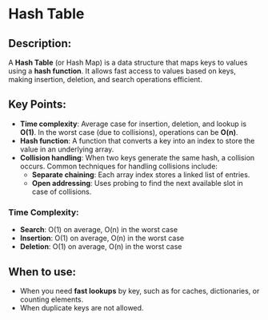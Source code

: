 # Hash Table

## Description:
A **Hash Table** (or Hash Map) is a data structure that maps keys to values using a **hash function**.
It allows fast access to values based on keys, making insertion, deletion, and search operations efficient.

## Key Points:
- **Time complexity**: Average case for insertion, deletion, and lookup is **O(1)**. In the worst case (due to collisions), operations can be **O(n)**.
- **Hash function**: A function that converts a key into an index to store the value in an underlying array.
- **Collision handling**: When two keys generate the same hash, a collision occurs. Common techniques for handling collisions include:
  - **Separate chaining**: Each array index stores a linked list of entries.
  - **Open addressing**: Uses probing to find the next available slot in case of collisions.

### Time Complexity:
- **Search**: O(1) on average, O(n) in the worst case
- **Insertion**: O(1) on average, O(n) in the worst case
- **Deletion**: O(1) on average, O(n) in the worst case

## When to use:
- When you need **fast lookups** by key, such as for caches, dictionaries, or counting elements.
- When duplicate keys are not allowed.
